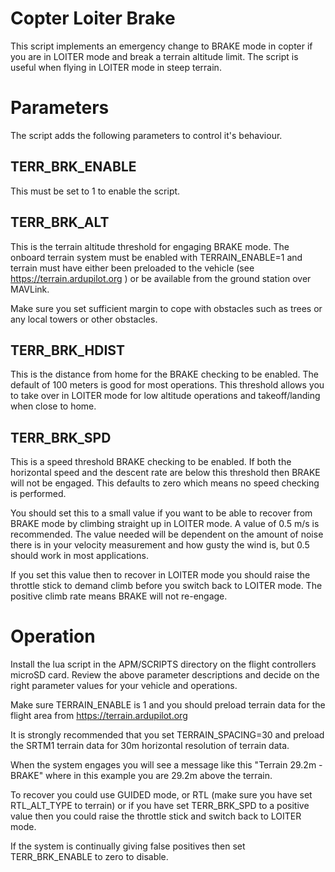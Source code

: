 # Copter Loiter Brake

This script implements an emergency change to BRAKE mode in copter if
you are in LOITER mode and break a terrain altitude limit. The script
is useful when flying in LOITER mode in steep terrain.

# Parameters

The script adds the following parameters to control it's behaviour.

## TERR_BRK_ENABLE

This must be set to 1 to enable the script.

## TERR_BRK_ALT

This is the terrain altitude threshold for engaging BRAKE mode. The
onboard terrain system must be enabled with TERRAIN_ENABLE=1 and
terrain must have either been preloaded to the vehicle (see
https://terrain.ardupilot.org ) or be available from the ground
station over MAVLink.

Make sure you set sufficient margin to cope with obstacles such as
trees or any local towers or other obstacles.

## TERR_BRK_HDIST

This is the distance from home for the BRAKE checking to be
enabled. The default of 100 meters is good for most operations. This
threshold allows you to take over in LOITER mode for low altitude
operations and takeoff/landing when close to home.

## TERR_BRK_SPD

This is a speed threshold BRAKE checking to be enabled. If both the
horizontal speed and the descent rate are below this threshold then
BRAKE will not be engaged. This defaults to zero which means no speed
checking is performed.

You should set this to a small value if you want to be able to recover
from BRAKE mode by climbing straight up in LOITER mode. A value of 0.5
m/s is recommended. The value needed will be dependent on the amount
of noise there is in your velocity measurement and how gusty the wind
is, but 0.5 should work in most applications.

If you set this value then to recover in LOITER mode you should raise
the throttle stick to demand climb before you switch back to LOITER
mode. The positive climb rate means BRAKE will not re-engage.

# Operation

Install the lua script in the APM/SCRIPTS directory on the flight
controllers microSD card. Review the above parameter descriptions and
decide on the right parameter values for your vehicle and operations.

Make sure TERRAIN_ENABLE is 1 and you should preload terrain data for
the flight area from https://terrain.ardupilot.org

It is strongly recommended that you set TERRAIN_SPACING=30 and preload
the SRTM1 terrain data for 30m horizontal resolution of terrain data.

When the system engages you will see a message like this
 "Terrain 29.2m - BRAKE"
where in this example you are 29.2m above the terrain.

To recover you could use GUIDED mode, or RTL (make sure you have set
RTL_ALT_TYPE to terrain) or if you have set TERR_BRK_SPD to a positive
value then you could raise the throttle stick and switch back to
LOITER mode.

If the system is continually giving false positives then set
TERR_BRK_ENABLE to zero to disable.
